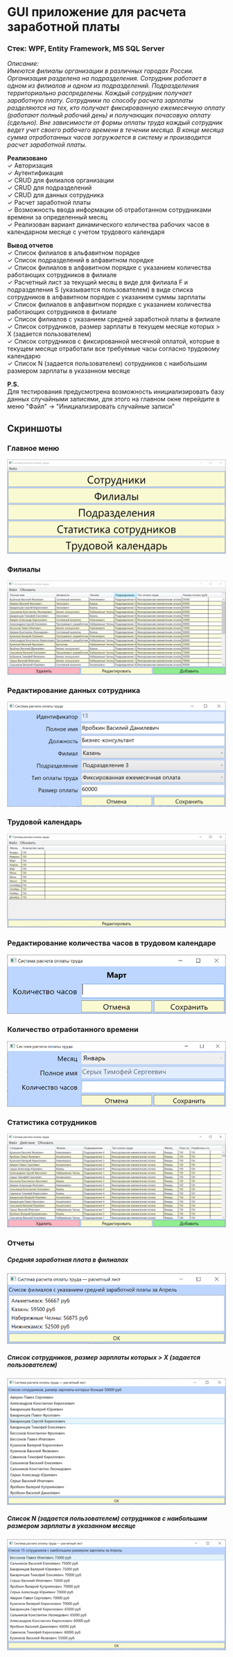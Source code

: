 # GUI приложение для расчета заработной платы
### Стек: WPF, Entity Framework, MS SQL Server

*Описание:    
Имеются филиалы организации в различных городах России. Организация разделена на подразделения.
Сотрудник работает в одном из филиалов и одном из подразделений. Подразделения территориально распределены.
Каждый сотрудник получает заработную плату. Сотрудники по способу расчета зарплаты разделяются на тех, 
кто получает фиксированную ежемесячную оплату (работают полный рабочий день) и получающих почасовую оплату (сдельно).
Вне зависимости от формы оплаты труда каждый сотрудник ведет учет своего рабочего времени в течении месяца. 
В конце месяца сумма отработанных часов загружается в систему и производится расчет заработной платы.*

**Реализовано**    
✓ Авторизация    
✓ Аутентификация    
✓ CRUD для филиалов организации    
✓ CRUD для подразделений    
✓ СRUD для данных сотрудника    
✓ Расчет заработной платы    
✓ Возможность ввода информации об отработанном сотрудниками времени за определенный месяц    
✓ Реализован вариант динамического количества рабочих часов в календарном месяце с учетом трудового календаря

**Вывод отчетов**    
✓ Список филиалов в альфавитном порядке   
✓ Список подразделений в алфавитном порядке    
✓ Список филиалов в алфавитном порядке с указанием количества работающих сотрудников в филиале    
✓ Расчетный лист за текущий месяц в виде для филиала F и подразделения S (указывается пользователем) в виде списка сотрудников в алфавитном порядке с указанием суммы зарплаты    
✓ Список филиалов в алфавитном порядке с указанием количества работающих сотрудников в филиале    
✓ Список филиалов с указанием средней заработной платы в филиале    
✓ Список сотрудников, размер зарплаты в текущем месяце которых > X (задается пользователем)    
✓ Список сотрудников с фиксированной месячной оплатой, которые в текущем месяце отработали все требуемые часы согласно трудовому календарю    
✓ Список N (задается пользователем) сотрудников с наибольшим размером зарплаты в указанном месяце    

**P.S.**     
Для тестирования предусмотрена возможность инициализировать базу данных случайными записями, для этого на главном окне перейдите в меню "Файл" -> "Инициализировать случайные записи"        

## Скриншоты

### Главное меню
![alt text](https://github.com/dakhabirov/PayrollSys/blob/master/Resourses/Screenshots/MainWindow.PNG "Главное меню")

### Филиалы
![alt text](https://github.com/dakhabirov/PayrollSys/blob/master/Resourses/Screenshots/WorkersWindow.PNG "Филиалы")

### Редактирование данных сотрудника
![alt text](https://github.com/dakhabirov/PayrollSys/blob/master/Resourses/Screenshots/WorkerWindow.PNG "Редактирование данных сотрудника")

### Трудовой календарь
![alt text](https://github.com/dakhabirov/PayrollSys/blob/master/Resourses/Screenshots/CalendarWindow.PNG "Трудовой календарь")

### Редактирование количества часов в трудовом календаре
![alt text](https://github.com/dakhabirov/PayrollSys/blob/master/Resourses/Screenshots/UpdateCalendarWindow.PNG "Редактирование количество часов в трудовом календаре")


### Количество отработанного времени
![alt text](https://github.com/dakhabirov/PayrollSys/blob/master/Resourses/Screenshots/WorkerCalendarWindow.PNG "Количество отработанного времени")

### Статистика сотрудников
![alt text](https://github.com/dakhabirov/PayrollSys/blob/master/Resourses/Screenshots/StatisticsWindow.PNG "Статистика сотрудников")

### Отчеты

##### Средняя заработная плата в филиалах
![alt text](https://github.com/dakhabirov/PayrollSys/blob/master/Resourses/Screenshots/Report_1.PNG "Статистика сотрудников")

##### Список сотрудников, размер зарплаты которых > X (задается пользователем)
![alt text](https://github.com/dakhabirov/PayrollSys/blob/master/Resourses/Screenshots/Report_6.PNG "Статистика сотрудников")

##### Список N (задается пользователем) сотрудников с наибольшим размером зарплаты в указанном месяце
![alt text](https://github.com/dakhabirov/PayrollSys/blob/master/Resourses/Screenshots/Report_8.PNG "Статистика сотрудников")
